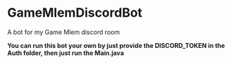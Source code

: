 # GameMlemDiscordBot
A bot for my Game Mlem discord room

**You can run this bot your own by just provide the DISCORD_TOKEN in the Auth folder, then just run the Main.java**
